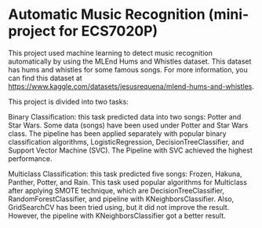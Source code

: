 # Automatic Music Recognition (mini-project for ECS7020P)

This project used machine learning to detect music recognition automatically by using the MLEnd Hums and Whistles dataset. This dataset has hums and whistles for some famous songs. For more information, you can find this dataset at https://www.kaggle.com/datasets/jesusrequena/mlend-hums-and-whistles.

This project is divided into two tasks:

Binary Classification:  this task predicted data into two songs: Potter and Star Wars. Some data (songs) have been used under Potter and Star Wars class. The pipeline has been applied separately with popular binary classification algorithms, LogisticRegression, DecisionTreeClassifier, and Support Vector Machine (SVC). The Pipeline with SVC achieved the highest performance. 

Multiclass Classification:  this task predicted five songs: Frozen, Hakuna, Panther, Potter, and Rain. This task used popular algorithms for Multiclass after applying SMOTE technique, which are DecisionTreeClassifier, RandomForestClassifier, and pipeline with KNeighborsClassifier. Also, GridSearchCV has been tried using, but it did not improve the result. However, the pipeline with KNeighborsClassifier got a better result. 
